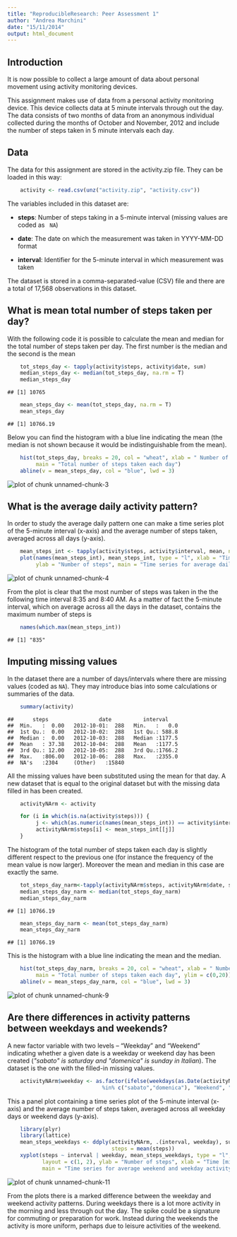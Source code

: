```yaml
---
title: "ReproducibleResearch: Peer Assessment 1"
author: "Andrea Marchini"
date: "15/11/2014"
output: html_document
---
```


Introduction
-----
It is now possible to collect a large amount of data about personal movement using activity monitoring devices.

This assignment makes use of data from a personal activity monitoring device. This device collects data at 5 minute intervals through out the day. The data consists of two months of data from an anonymous individual collected during the months of October and November, 2012 and include the number of steps taken in 5 minute intervals each day.

Data
----
The data for this assignment are stored in the activity.zip file. They can be loaded in this way:

```r
    activity <- read.csv(unz("activity.zip", "activity.csv"))
```

The variables included in this dataset are:

- **steps**: Number of steps taking in a 5-minute interval (missing values are coded as ```
NA```)

- **date**: The date on which the measurement was taken in YYYY-MM-DD format

- **interval**: Identifier for the 5-minute interval in which measurement was taken

The dataset is stored in a comma-separated-value (CSV) file and there are a total of 17,568 observations in this dataset.

What is mean total number of steps taken per day?
-----
With the following code it is possible to calculate the mean and median for the total number of steps taken per day. The first number is the median and the second is the mean


```r
    tot_steps_day <- tapply(activity$steps, activity$date, sum)
    median_steps_day <- median(tot_steps_day, na.rm = T)
    median_steps_day
```

```
## [1] 10765
```

```r
    mean_steps_day <- mean(tot_steps_day, na.rm = T)
    mean_steps_day
```

```
## [1] 10766.19
```

Below you can find the histogram with a blue line indicating the mean (the median is not shown because it would be indistinguishable from the mean).


```r
    hist(tot_steps_day, breaks = 20, col = "wheat", xlab = " Number of steps",
         main = "Total number of steps taken each day")
    abline(v = mean_steps_day, col = "blue", lwd = 3)
```

![plot of chunk unnamed-chunk-3](figure/unnamed-chunk-3-1.png) 

What is the average daily activity pattern?
------
In order to study the average daily pattern one can make a time series plot of the 5-minute interval (x-axis) and the average number of steps taken, averaged across all days (y-axis).


```r
    mean_steps_int <- tapply(activity$steps, activity$interval, mean, na.rm = T)
    plot(names(mean_steps_int), mean_steps_int, type = "l", xlab = "Time [min]",
         ylab = "Number of steps", main = "Time series for average daily activity pattern")
```

![plot of chunk unnamed-chunk-4](figure/unnamed-chunk-4-1.png) 

From the plot is clear that the most number of steps was taken in the the following time interval 8:35 and 8:40 AM. As a matter of fact the 5-minute interval, which on average across all the days in the dataset, contains the maximum number of steps is 


```r
    names(which.max(mean_steps_int))
```

```
## [1] "835"
```

Imputing missing values
-------
In the dataset there are a number of days/intervals where there are missing values (coded as ```NA```). They may introduce bias into some calculations or summaries of the data.


```r
    summary(activity)
```

```
##      steps                date          interval     
##  Min.   :  0.00   2012-10-01:  288   Min.   :   0.0  
##  1st Qu.:  0.00   2012-10-02:  288   1st Qu.: 588.8  
##  Median :  0.00   2012-10-03:  288   Median :1177.5  
##  Mean   : 37.38   2012-10-04:  288   Mean   :1177.5  
##  3rd Qu.: 12.00   2012-10-05:  288   3rd Qu.:1766.2  
##  Max.   :806.00   2012-10-06:  288   Max.   :2355.0  
##  NA's   :2304     (Other)   :15840
```

All the missing values have been substituted using the mean for that day. A new dataset that is equal to the original dataset but with the missing data filled in has been created.


```r
    activityNArm <- activity

    for (i in which(is.na(activity$steps))) {
         j <- which(as.numeric(names(mean_steps_int)) == activity$interval[i])
         activityNArm$steps[i] <- mean_steps_int[[j]]
    }
```

The histogram of the total number of steps taken each day is slightly different respect to the previous one (for instance the frequency of the mean value is now larger). Moreover the mean and median in this case are exactly the same.


```r
    tot_steps_day_narm<-tapply(activityNArm$steps, activityNArm$date, sum)
    median_steps_day_narm <- median(tot_steps_day_narm)
    median_steps_day_narm
```

```
## [1] 10766.19
```

```r
    mean_steps_day_narm <- mean(tot_steps_day_narm)
    mean_steps_day_narm
```

```
## [1] 10766.19
```

This is the histogram with a blue line indicating the mean and the median.


```r
    hist(tot_steps_day_narm, breaks = 20, col = "wheat", xlab = " Number of steps",
         main = "Total number of steps taken each day", ylim = c(0,20))
    abline(v = mean_steps_day_narm, col = "blue", lwd = 3)
```

![plot of chunk unnamed-chunk-9](figure/unnamed-chunk-9-1.png) 

Are there differences in activity patterns between weekdays and weekends?
-------
A new factor variable with two levels – “Weekday” and “Weekend” indicating whether a given date is a weekday or weekend day has been created (*"sabato" is saturday and "domenica" is sunday in Italian*). The dataset is the one with the filled-in missing values.


```r
    activityNArm$weekday <- as.factor(ifelse(weekdays(as.Date(activityNArm$date))
                              %in% c("sabato","domenica"), "Weekend", "Weekday"))
```


This a panel plot containing a time series plot of the 5-minute interval (x-axis) and the average number of steps taken, averaged across all weekday days or weekend days (y-axis).


```r
    library(plyr)
    library(lattice)
    mean_steps_weekdays <- ddply(activityNArm, .(interval, weekday), summarize,
                                 steps = mean(steps))
    xyplot(steps ~ interval | weekday, mean_steps_weekdays, type = "l",
           layout = c(1, 2), ylab = "Number of steps", xlab = "Time [min]",
           main = "Time series for average weekend and weekday activity patterns")
```

![plot of chunk unnamed-chunk-11](figure/unnamed-chunk-11-1.png) 

From the plots there is a marked difference between the weekday and weekend activity patterns. During weekdays there is a lot more activity in the morning and less through out the day. The spike could be a signature for commuting or preparation for work. Instead during the weekends the activity is more uniform, perhaps due to leisure activities of the weekend.
